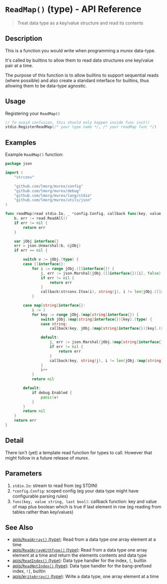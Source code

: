 # `ReadMap()` (type) - API Reference

> Treat data type as a key/value structure and read its contents

## Description

This is a function you would write when programming a _murex_ data-type.

It's called by builtins to allow them to read data structures one key/value
pair at a time.

The purpose of this function is to allow builtins to support sequential reads
(where possible) and also create a standard interface for builtins, thus
allowing them to be data-type agnostic.

## Usage

Registering your `ReadMap()`

```go
// To avoid confusion, this should only happen inside func init()
stdio.RegisterReadMap(/* your type name */, /* your readMap func */)
```

## Examples

Example `ReadMap()` function:

```go
package json

import (
	"strconv"

	"github.com/lmorg/murex/config"
	"github.com/lmorg/murex/debug"
	"github.com/lmorg/murex/lang/stdio"
	"github.com/lmorg/murex/utils/json"
)

func readMap(read stdio.Io, _ *config.Config, callback func(key, value string, last bool)) error {
	b, err := read.ReadAll()
	if err != nil {
		return err
	}

	var jObj interface{}
	err = json.Unmarshal(b, &jObj)
	if err == nil {

		switch v := jObj.(type) {
		case []interface{}:
			for i := range jObj.([]interface{}) {
				j, err := json.Marshal(jObj.([]interface{})[i], false)
				if err != nil {
					return err
				}
				callback(strconv.Itoa(i), string(j), i != len(jObj.([]interface{}))-1)
			}

		case map[string]interface{}:
			i := 1
			for key := range jObj.(map[string]interface{}) {
				switch jObj.(map[string]interface{})[key].(type) {
				case string:
					callback(key, jObj.(map[string]interface{})[key].(string), i != len(jObj.(map[string]interface{})))

				default:
					j, err := json.Marshal(jObj.(map[string]interface{})[key], false)
					if err != nil {
						return err
					}
					callback(key, string(j), i != len(jObj.(map[string]interface{})))
				}
				i++
			}
			return nil

		default:
			if debug.Enabled {
				panic(v)
			}
		}
		return nil
	}
	return err
}
```

## Detail

There isn't (yet) a template read function for types to call. However that
might follow in a future release of _murex_.

## Parameters

1. `stdio.Io`: stream to read from (eg STDIN)
2. `*config.Config`: scoped config (eg your data type might have configurable parsing rules)
3. `func(key, value string, last bool)`: callback function: key and value of map plus boolean which is true if last element in row (eg reading from tables rather than key/values)

## See Also

* [apis/`ReadArray()` (type)](../apis/ReadArray.md):
  Read from a data type one array element at a time
* [apis/`ReadArrayWithType()` (type)](../apis/ReadArrayWithType.md):
  Read from a data type one array element at a time and return the elements contents and data type
* [apis/`ReadIndex()` (type)](../apis/ReadIndex.md):
  Data type handler for the index, `[`, builtin
* [apis/`ReadNotIndex()` (type)](../apis/ReadNotIndex.md):
  Data type handler for the bang-prefixed index, `![`, builtin
* [apis/`WriteArray()` (type)](../apis/WriteArray.md):
  Write a data type, one array element at a time